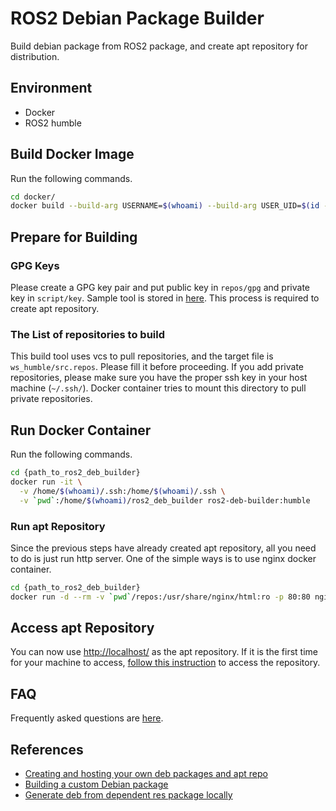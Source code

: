 # ROS2 Debian Package Builder

Build debian package from ROS2 package, and create apt repository for distribution.

## Environment

- Docker
- ROS2 humble

## Build Docker Image

Run the following commands.

```sh
cd docker/
docker build --build-arg USERNAME=$(whoami) --build-arg USER_UID=$(id -u) --build-arg USER_GID=$(id -g) . -t ros2-deb-builder:humble
```

## Prepare for Building

### GPG Keys

Please create a GPG key pair and put public key in `repos/gpg` and private key in `script/key`. Sample tool is stored in [here](./tools/create-gpg-key.bash). This process is required to create apt repository.

### The List of repositories to build

This build tool uses vcs to pull repositories, and the target file is `ws_humble/src.repos`. Please fill it before proceeding. If you add private repositories, please make sure you have the proper ssh key in your host machine (`~/.ssh/`). Docker container tries to mount this directory to pull private repositories.

## Run Docker Container

Run the following commands.

```sh
cd {path_to_ros2_deb_builder}
docker run -it \
  -v /home/$(whoami)/.ssh:/home/$(whoami)/.ssh \
  -v `pwd`:/home/$(whoami)/ros2_deb_builder ros2-deb-builder:humble
```

### Run apt Repository

Since the previous steps have already created apt repository, all you need to do is just run http server. One of the simple ways is to use nginx docker container.

```sh
cd {path_to_ros2_deb_builder}
docker run -d --rm -v `pwd`/repos:/usr/share/nginx/html:ro -p 80:80 nginx
```

## Access apt Repository

You can now use <http://localhost/> as the apt repository. If it is the first time for your machine to access, [follow this instruction](./doc/apt-repo-setup.md) to access the repository.

## FAQ

Frequently asked questions are [here](./doc/faq.md).

## References

- [Creating and hosting your own deb packages and apt repo](https://earthly.dev/blog/creating-and-hosting-your-own-deb-packages-and-apt-repo/)
- [Building a custom Debian package](https://docs.ros.org/en/humble/How-To-Guides/Building-a-Custom-Debian-Package.html)
- [Generate deb from dependent res package locally](https://answers.ros.org/question/280213/generate-deb-from-dependent-res-package-locally/#280235)

